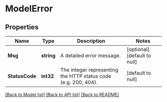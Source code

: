 # ModelError

## Properties
Name | Type | Description | Notes
------------ | ------------- | ------------- | -------------
**Msg** | **string** | A detailed error message. | [optional] [default to null]
**StatusCode** | **int32** | The integer representing the HTTP status code (e.g. 200, 404). | [default to null]

[[Back to Model list]](../README.md#documentation-for-models) [[Back to API list]](../README.md#documentation-for-api-endpoints) [[Back to README]](../README.md)

